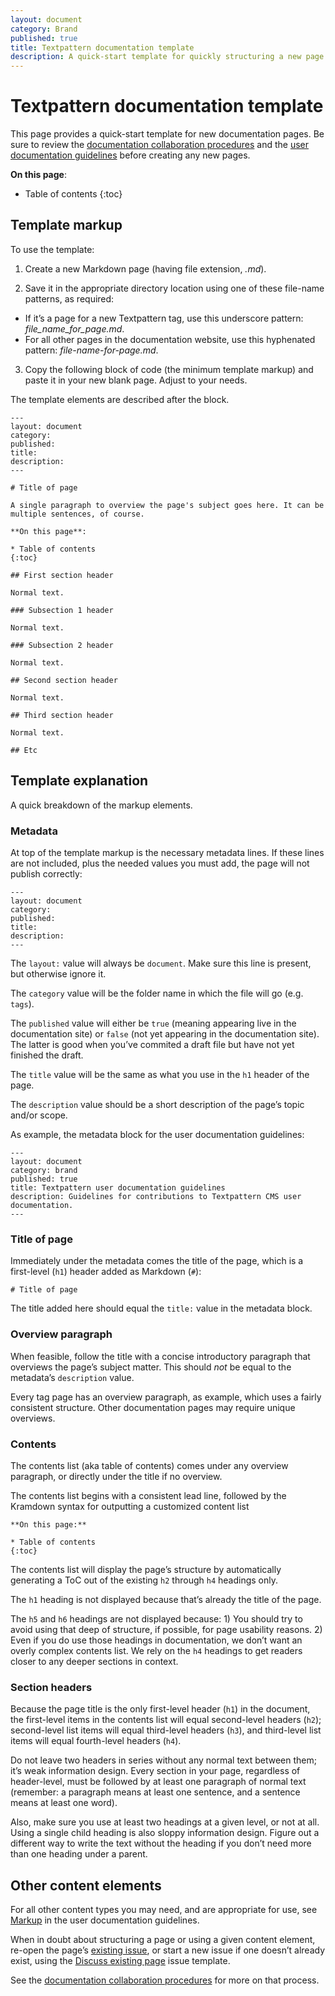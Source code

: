 ```yaml
---
layout: document
category: Brand
published: true
title: Textpattern documentation template
description: A quick-start template for quickly structuring a new page in user documentation.
---
```


# Textpattern documentation template

This page provides a quick-start template for new documentation pages. Be sure to review the [documentation collaboration procedures](https://docs.textpattern.com/brand/user-docs-procedures) and the [user documentation guidelines](https://docs.textpattern.com/brand/user-docs-guide) before creating any new pages.

**On this page**:

* Table of contents
{:toc}

## Template markup

To use the template:

1) Create a new Markdown page (having file extension, *.md*).

2) Save it in the appropriate directory location using one of these file-name patterns, as required:

* If it’s a page for a new Textpattern tag, use this underscore pattern: *file_name_for_page.md*.
* For all other pages in the documentation website, use this hyphenated pattern: *file-name-for-page.md*.

3) Copy the following block of code (the minimum template markup) and paste it in your new blank page. Adjust to your needs.

The template elements are described after the block.

```
---
layout: document
category:
published:
title:
description:
---

# Title of page

A single paragraph to overview the page's subject goes here. It can be multiple sentences, of course.

**On this page**:

* Table of contents
{:toc}

## First section header

Normal text.

### Subsection 1 header

Normal text.

### Subsection 2 header

Normal text.

## Second section header

Normal text.

## Third section header

Normal text.

## Etc
```

 
## Template explanation

A quick breakdown of the markup elements.

### Metadata

At top of the template markup is the necessary metadata lines. If these lines are not included, plus the needed values you must add, the page will not publish correctly:

```
---
layout: document
category:
published:
title:
description:
---
```

The `layout:` value will always be `document`. Make sure this line is present, but otherwise ignore it.

The `category` value will be the folder name in which the file will go (e.g. `tags`).

The `published` value will either be `true` (meaning appearing live in the documentation site) or `false` (not yet appearing in the documentation site). The latter is good when you’ve commited a draft file but have not yet finished the draft.

The `title` value will be the same as what you use in the `h1` header of the page.

The `description` value should be a short description of the page’s topic and/or scope.

As example, the metadata block for the user documentation guidelines:

```
---
layout: document
category: brand
published: true
title: Textpattern user documentation guidelines
description: Guidelines for contributions to Textpattern CMS user documentation.
---
```

### Title of page

Immediately under the metadata comes the title of the page, which is a first-level (`h1`) header added as Markdown (`#`):

```
# Title of page
```

The title added here should equal the `title:` value in the metadata block.

### Overview paragraph

When feasible, follow the title with a concise introductory paragraph that overviews the page’s subject matter. This should _not_ be equal to the metadata’s `description` value.

Every tag page has an overview paragraph, as example, which uses a fairly consistent structure. Other documentation pages may require unique overviews.

### Contents

The contents list (aka table of contents) comes under any overview paragraph, or directly under the title if no overview. 

The contents list begins with a consistent lead line, followed by the Kramdown syntax for outputting a customized content list

```
**On this page:**

* Table of contents
{:toc}
```

The contents list will display the page’s structure by automatically generating a ToC out of the existing `h2` through `h4` headings only.

The `h1` heading is not displayed because that’s already the title of the page.

The `h5` and `h6` headings are not displayed because: 1) You should try to avoid using that deep of structure, if possible, for page usability reasons. 2) Even if you do use those headings in documentation, we don’t want an overly complex contents list. We rely on the `h4` headings to get readers closer to any deeper sections in context.  

### Section headers

Because the page title is the only first-level header (`h1`) in the document, the first-level items in the contents list will equal second-level headers (`h2`); second-level list items will equal third-level headers (`h3`), and third-level list items will equal fourth-level headers (`h4`).

Do not leave two headers in series without any normal text between them; it’s weak information design. Every section in your page, regardless of header-level, must be followed by at least one paragraph of normal text (remember: a paragraph means at least one sentence, and a sentence means at least one word).

Also, make sure you use at least two headings at a given level, or not at all. Using a single child heading is also sloppy information design. Figure out a different way to write the text without the heading if you don’t need more than one heading under a parent.

## Other content elements

For all other content types you may need, and are appropriate for use, see [Markup](https://docs.textpattern.com/brand/user-docs-guide#tables) in the user documentation guidelines.

When in doubt about structuring a page or using a given content element, re-open the page’s [existing issue](https://github.com/textpattern/textpattern.github.io/issues?utf8=%E2%9C%93&q=is%3Aissue+is%3Aclosed), or start a new issue if one doesn’t already exist, using the [Discuss existing page](https://github.com/textpattern/textpattern.github.io/issues/new?assignees=&labels=&template=discuss-existing-page.md&title=page%3A+) issue template.

See the [documentation collaboration procedures](https://docs.textpattern.com/brand/user-docs-collaboration-procedures) for more on that process.